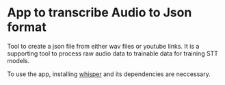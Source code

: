 # App to transcribe Audio to Json format

Tool to create a json file from either wav files or youtube links. It is a supporting tool to process raw audio data to trainable data for training STT models.

To use the app, installing [whisper](https://github.com/openai/whisper) and its dependencies are neccessary.

